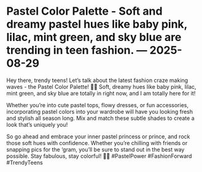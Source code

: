 # Pastel Color Palette - Soft and dreamy pastel hues like baby pink, lilac, mint green, and sky blue are trending in teen fashion. — 2025-08-29

Hey there, trendy teens! Let’s talk about the latest fashion craze making waves - the Pastel Color Palette! 🌈💕 Soft, dreamy hues like baby pink, lilac, mint green, and sky blue are totally in right now, and I am totally here for it!

Whether you’re into cute pastel tops, flowy dresses, or fun accessories, incorporating pastel colors into your wardrobe will have you looking fresh and stylish all season long. Mix and match these subtle shades to create a look that’s uniquely you!

So go ahead and embrace your inner pastel princess or prince, and rock those soft hues with confidence. Whether you’re chilling with friends or snapping pics for the ‘gram, you’ll be sure to stand out in the best way possible. Stay fabulous, stay colorful! 💅👗 #PastelPower #FashionForward #TrendyTeens